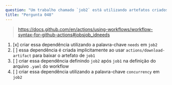 ```yaml
---
question: "Um trabalho chamado `job2` está utilizando artefatos criados no `job1`. Portanto, é importante garantir que `job1` termine antes que `job2` comece a procurar pelos artefatos. Como você deve criar essa dependência?"
title: "Pergunta 048"
---
```



> https://docs.github.com/en/actions/using-workflows/workflow-syntax-for-github-actions#jobsjob_idneeds

1. [x] criar essa dependência utilizando a palavra-chave `needs` em `job2`
1. [ ] essa dependência é criada implicitamente ao usar `actions/download-artifact` para baixar o artefato de `job1`
1. [ ] criar essa dependência definindo `job2` após `job1` na definição do arquivo `.yaml` do workflow
1. [ ] criar essa dependência utilizando a palavra-chave `concurrency` em `job2`
